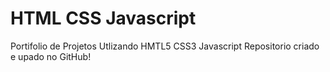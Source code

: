 # HTML CSS Javascript
 Portifolio de Projetos Utlizando HMTL5 CSS3 Javascript
 Repositorio criado e upado no GitHub!